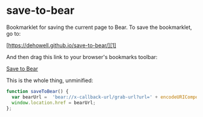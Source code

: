 # save-to-bear

Bookmarklet for saving the current page to Bear. To save the bookmarklet, go to:

[https://dehowell.github.io/save-to-bear/][1]

[1]: https://dehowell.github.io/save-to-bear/

And then drag this link to your browser's bookmarks toolbar:

<a id="bookmarklet" href="javascript:(function saveToBear(){var bearUrl='bear://x-callback-url/grab-url?url='+encodeURIComponent(window.location);window.location.href=bearUrl})();">Save to Bear</a>

This is the whole thing, unminified:

```javascript
function saveToBear() {
  var bearUrl =  'bear://x-callback-url/grab-url?url=' + encodeURIComponent(window.location);
  window.location.href = bearUrl;
};
```

